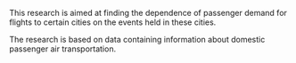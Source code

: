 This research is aimed at finding the dependence of passenger demand for flights to certain cities on the events held in these cities.

The research is based on data containing information about domestic passenger air transportation.
